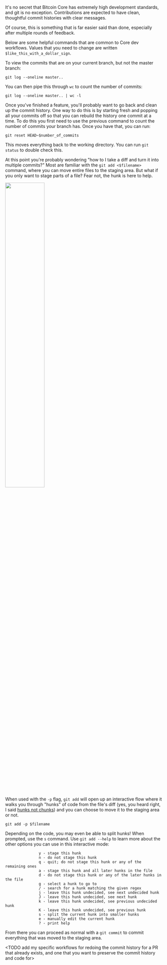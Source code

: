 It's no secret that Bitcoin Core has extremely high development standards, and git is no exception. Contributions are expected to have clean, thoughtful commit histories with clear messages.

Of course, this is something that is far easier said than done, especially after multiple rounds of feedback.

Below are some helpful commands that are common to Core dev workflows. Values that you need to change are written `$like_this_with_a_dollar_sign`.

To view the commits that are on your current branch, but not the master branch:

    git log --oneline master..

You can then pipe this through `wc` to count the number of commits:

    git log --oneline master.. | wc -l

Once you've finished a feature, you'll probably want to go back and clean up the commit history. One way to do this is by starting fresh and popping all your commits off so that you can rebuild the history one commit at a time. To do this you first need to use the previous command to count the number of commits your branch has. Once you have that, you can run:

    git reset HEAD~$number_of_commits

This moves everything back to the working directory. You can run `git status` to double check this.

At this point you're probably wondering "how to I take a diff and turn it into multiple commits?" Most are familiar with the `git add <$filename>` command, where you can move entire files to the staging area. But what if you only want to stage parts of a file? Fear not, the hunk is here to help.

<img src="https://people.com/thmb/AYy8DbNsiEfwoSIz-DdlJYPO-ns=/1500x0/filters:no_upscale():max_bytes(150000):strip_icc():focal(986x0:988x2)/fabio--2000-51de6964c0a2466ca4d7a7db227adb90.jpg" width="50%" height="50%">

When used with the `-p` flag, `git add` will open up an interactive flow where it walks you through "hunks" of code from the file's diff (yes, you heard right, I said [hunks not chunks](https://git-scm.com/docs/git-add#Documentation/git-add.txt---patch)) and you can choose to move it to the staging area or not.

`git add -p $filename`

<TODO insert screenshot of what this looks like>

Depending on the code, you may even be able to split hunks! When prompted, use the `s` command. Use `git add --help` to learn more about the other options you can use in this interactive mode:
  
```
               y - stage this hunk
               n - do not stage this hunk
               q - quit; do not stage this hunk or any of the remaining ones
               a - stage this hunk and all later hunks in the file
               d - do not stage this hunk or any of the later hunks in the file
               g - select a hunk to go to
               / - search for a hunk matching the given regex
               j - leave this hunk undecided, see next undecided hunk
               J - leave this hunk undecided, see next hunk
               k - leave this hunk undecided, see previous undecided hunk
               K - leave this hunk undecided, see previous hunk
               s - split the current hunk into smaller hunks
               e - manually edit the current hunk
               ? - print help
```

From there you can proceed as normal with a `git commit` to commit everything that was moved to the staging area.
  
  
  
<TODO add my specific workflows for redoing the commit history for a PR that already exists, and one that you want to preserve the commit history and code for>  

